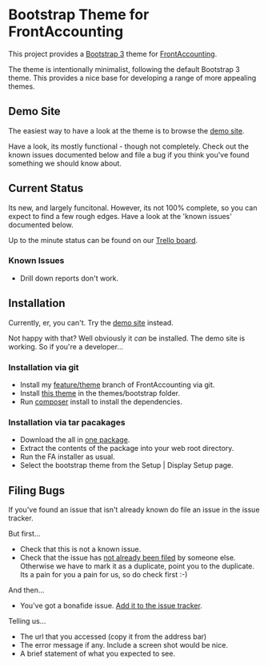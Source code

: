 # Bootstrap Theme for FrontAccounting

This project provides a [Bootstrap 3](http://getbootstrap.com/) theme for [FrontAccounting](http://frontaccounting.com/).

The theme is intentionally minimalist, following the default Bootstrap 3 theme.  This provides a nice base for developing a range of more appealing themes.

## Demo Site 

The easiest way to have a look at the theme is to browse the [demo site](http://demo.saygoweb.com/frontaccounting/).

Have a look, its mostly functional - though not completely.  Check out the known issues documented below and file a bug if you think you've found something we should know about.

## Current Status
Its new, and largely funcitonal.  However, its not 100% complete, so you can expect to find a few rough edges.  Have a look at the 'known issues' documented below.

Up to the minute status can be found on our [Trello board](https://trello.com/b/FualXuOQ/frontaccounting).

### Known Issues

* Drill down reports don't work.

## Installation

Currently, er, you can't.  Try the [demo site](http://demo.saygoweb.com/frontaccounting/) instead. 

Not happy with that?  Well obviously it *can* be installed.  The demo site is working. So if you're a developer...

### Installation via git

* Install my [feature/theme](https://github.com/cambell-prince/frontaccounting/tree/feature/theme) branch of FrontAccounting via git.
* Install [this theme](https://github.com/cambell-prince/frontaccounting-theme-bootstrap) in the themes/bootstrap folder.
* Run [composer](https://getcomposer.org/) install to install the dependencies.

### Installation via tar pacakages

* Download the all in [one package](https://github.com/cambell-prince/frontaccounting-theme-bootstrap/releases/tag/v0.8.0-alpha.1).
* Extract the contents of the package into your web root directory.
* Run the FA installer as usual.
* Select the bootstrap theme from the Setup | Display Setup page.

## Filing Bugs

If you've found an issue that isn't already known do file an issue in the issue tracker.

But first...

* Check that this is not a known issue.
* Check that the issue has [not already been filed](https://github.com/cambell-prince/frontaccounting-theme-bootstrap/issues) by someone else.  Otherwise we have to mark it as a duplicate, point you to the duplicate.  Its a pain for you a pain for us, so do check first :-)

And then...

* You've got a bonafide issue.  [Add it to the issue tracker](https://github.com/cambell-prince/frontaccounting-theme-bootstrap/issues/new).

Telling us...

* The url that you accessed (copy it from the address bar)
* The error message if any.  Include a screen shot would be nice.
* A brief statement of what you expected to see.